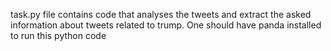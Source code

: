 task.py file contains code that analyses the tweets and extract the asked information about tweets related to trump.
One should have panda installed to run this python code
